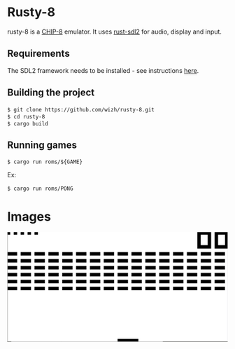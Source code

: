 # Rusty-8
rusty-8 is a [CHIP-8](https://en.wikipedia.org/wiki/CHIP-8) emulator. It uses [rust-sdl2](https://github.com/AngryLawyer/rust-sdl2) for audio, display and input.

## Requirements
The SDL2 framework needs to be installed - see instructions [here](https://github.com/AngryLawyer/rust-sdl2#requirements).

## Building the project
```
$ git clone https://github.com/wizh/rusty-8.git
$ cd rusty-8
$ cargo build
```

## Running games
```
$ cargo run roms/${GAME}
```
Ex:
```
$ cargo run roms/PONG
```

# Images
![alt tag](docs/brix.png)
